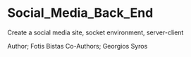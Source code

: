 # Social_Media_Back_End
Create a social media site, socket environment, server-client 

Author; Fotis Bistas
Co-Authors; Georgios Syros